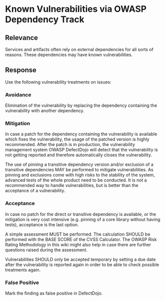 # Known Vulnerabilities via OWASP Dependency Track

## Relevance
Services and artifacts often rely on external dependencies for all sorts of reasons. These dependencies may have known vulnerabilities.

## Response
Use the following vulnerability treatments on issues:

### Avoidance
Elimination of the vulnerability by replacing the dependency containing the vulnerability with another dependency.

### Mitigation
In case a patch for the dependency containing the vulnerability is available which fixes the vulnerability, the usage of the patched version is highly recommended. After the patch is in production, the vulnerability management system OWASP DefectDojo will detect that the vulnerability is not getting reported and therefore automatically closes the vulnerability.

The use of pinning a transitive dependency version and/or exclusion of a transitive dependencies MAY be performed to mitigate vulnerabilities. As pinning and exclusions come with high risks to the stability of the system, advanced tests of the whole product need to be conducted. It is not a recommended way to handle vulnerabilities, but is better than the acceptance of a vulnerability.

### Acceptance
In case no patch for the direct or transitive dependency is available, or the mitigation is very cost intensive (e.g. pinning of a core library without having tests), acceptance is the last option.

A simple assessment MUST be performed. The calculation SHOULD be performed with the BASE SCORE of the CVSS Calculator. The OWASP Risk Rating Methodology in this wiki might also help in case there are further questions raised during the assessment.

Vulnerabilities SHOULD only be accepted temporary by setting a due date after the vulnerability is reported again in order to be able to check possible treatments again.

### False Positive
Mark the finding as false positive in DefectDojo.

